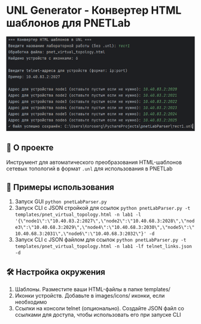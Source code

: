 # UNL Generator - Конвертер HTML шаблонов для PNETLab

![Интерфейс](images/screenshot.png)

## 📌 О проекте
Инструмент для автоматического преобразования HTML-шаблонов сетевых топологий в формат `.unl` для использования в PNETLab

## 🚀 Примеры использования

1. Запуск GUI
`python pnetLabParser.py`
2. Запуск CLI с JSON стройкой для ссылок
`python pnetLabParser.py -t templates/pnet_virtual_topology.html -n lab1 -l '{\"node1\":\"10.40.83.2:2027\",\"node2\":\"10.40.68.3:2028\",\"node3\":\"10.40.68.3:2029\",\"node4\":\"10.40.68.3:2030\",\"node5\":\"10.40.68.3:2031\",\"node6\":\"10.40.68.3:2032\"}' -d`
3. Запуск CLI с JSON файлом для ссылок
`python pnetLabParser.py -t templates/pnet_virtual_topology.html -n lab1 -lf telnet_links.json -d`

## 🛠 Настройка окружения
1. Шаблоны.
Разместите ваши HTML-файлы в папке templates/
2. Иконки устройств.
Добавьте в images/icons/ иконки, если необходимо
3. Ссылки на консоли telnet (опционально).
Создайте JSON файл со ссылками для доступа, чтобы использовать его при запуске CLI